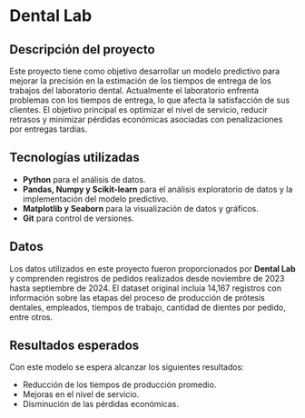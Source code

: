# Dental Lab 

## Descripción del proyecto

Este proyecto tiene como objetivo desarrollar un modelo predictivo para mejorar la precisión en la estimación de los tiempos de entrega de los trabajos del laboratorio dental. Actualmente el laboratorio enfrenta problemas con los tiempos de entrega, lo que afecta la satisfacción de sus clientes. El objetivo principal es optimizar el nivel de servicio, reducir retrasos y minimizar pérdidas económicas asociadas con penalizaciones por entregas tardías.

## Tecnologías utilizadas

- **Python** para el análisis de datos.
- **Pandas, Numpy y Scikit-learn** para el análisis exploratorio de datos y la implementación del modelo predictivo.
- **Matplotlib y Seaborn** para la visualización de datos y gráficos.
- **Git** para control de versiones.

## Datos

Los datos utilizados en este proyecto fueron proporcionados por **Dental Lab** y comprenden registros de pedidos realizados desde noviembre de 2023 hasta septiembre de 2024. El dataset original incluía 14,167 registros con información sobre las etapas del proceso de producción de prótesis dentales, empleados, tiempos de trabajo, cantidad de dientes por pedido, entre otros. 

## Resultados esperados

Con este modelo se espera alcanzar los siguientes resultados:

- Reducción de los tiempos de producción promedio.
- Mejoras en el nivel de servicio.
- Disminución de las pérdidas económicas.
